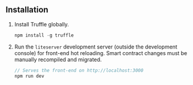 
## Installation

1. Install Truffle globally.
    ```javascript
    npm install -g truffle
    ```

2. Run the `liteserver` development server (outside the development console) for front-end hot reloading. Smart contract changes must be manually recompiled and migrated.
    ```javascript
    // Serves the front-end on http://localhost:3000
    npm run dev
